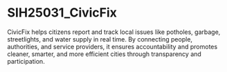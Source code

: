 # SIH25031_CivicFix
CivicFix helps citizens report and track local issues like potholes, garbage, streetlights, and water supply in real time. By connecting people, authorities, and service providers, it ensures accountability and promotes cleaner, smarter, and more efficient cities through transparency and participation.

